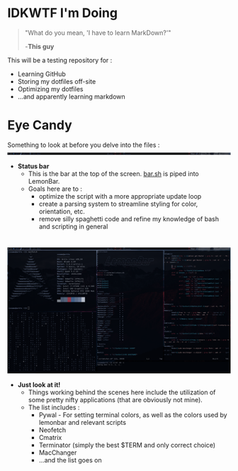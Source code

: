 # IDKWTF I'm Doing
> "What do you mean, 'I have to learn MarkDown?'"
>
> -**This guy**

This will be a testing repository for :
* Learning GitHub
* Storing my dotfiles off-site
* Optimizing my dotfiles
* ...and apparently learning markdown

# Eye Candy

Something to look at before you delve into the files :
![bar]
* **Status bar**
  * This is the bar at the top of the screen.  [bar.sh] is piped into LemonBar.
  * Goals here are to : 
    * optimize the script with a more appropriate update loop
    * create a parsing system to streamline styling for color, orientation, etc.
    * remove silly spaghetti code and refine my knowledge of bash and scripting in general
#

![screen]
* **Just look at it!**
  * Things working behind the scenes here include the utilization of some pretty nifty applications (that are obviously not mine).
  * The list includes :
    * Pywal - For setting terminal colors, as well as the colors used by lemonbar and relevant scripts
    * Neofetch
    * Cmatrix
    * Terminator (simply the best $TERM and only correct choice)
    * MacChanger
    * ...and the list goes on



[bar]: https://github.com/lostinthestack/dotfiles/blob/main/bar.png?raw=true
[screen]: https://github.com/lostinthestack/dotfiles/blob/main/screen.png?raw=true
[bar.sh]: https://github.com/lostinthestack/dotfiles/blob/main/.scripts/bar.sh

